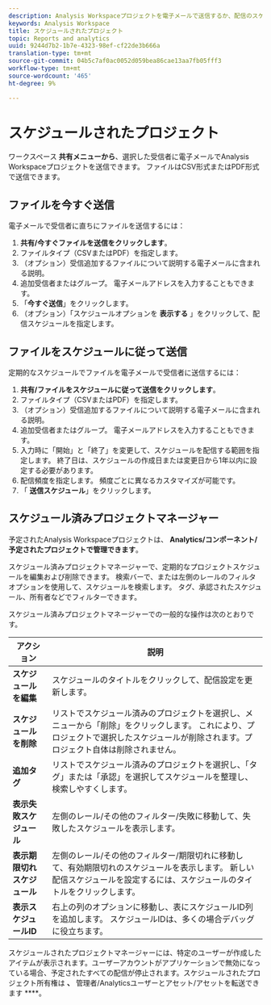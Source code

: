 ```yaml
---
description: Analysis Workspaceプロジェクトを電子メールで送信するか、配信のスケジュールを設定します。
keywords: Analysis Workspace
title: スケジュールされたプロジェクト
topic: Reports and analytics
uuid: 9244d7b2-1b7e-4323-98ef-cf22de3b666a
translation-type: tm+mt
source-git-commit: 04b5c7af0ac0052d059bea86cae13aa7fb05fff3
workflow-type: tm+mt
source-wordcount: '465'
ht-degree: 9%

---
```



# スケジュールされたプロジェクト

ワークスペース **共有メニューから**、選択した受信者に電子メールでAnalysis Workspaceプロジェクトを送信できます。 ファイルはCSV形式またはPDF形式で送信できます。

## ファイルを今すぐ送信

電子メールで受信者に直ちにファイルを送信するには：

1. **共有/今すぐファイルを送信をクリックします**。
1. ファイルタイプ（CSVまたはPDF）を指定します。
1. （オプション）受信追加するファイルについて説明する電子メールに含まれる説明。
1. 追加受信者またはグループ。 電子メールアドレスを入力することもできます。
1. 「**今すぐ送信**」をクリックします。
1. （オプション）「スケジュールオプションを **表示する** 」をクリックして、配信スケジュールを指定します。

## ファイルをスケジュールに従って送信

定期的なスケジュールでファイルを電子メールで受信者に送信するには：

1. **共有/ファイルをスケジュールに従って送信をクリックします**。
1. ファイルタイプ（CSVまたはPDF）を指定します。
1. （オプション）受信追加するファイルについて説明する電子メールに含まれる説明。
1. 追加受信者またはグループ。 電子メールアドレスを入力することもできます。
1. 入力時に「開始」と「終了」を変更して、スケジュールを配信する範囲を指定します。 終了日は、スケジュールの作成日または変更日から1年以内に設定する必要があります。
1. 配信頻度を指定します。 頻度ごとに異なるカスタマイズが可能です。
1. 「 **送信スケジュール**」をクリックします。

## スケジュール済みプロジェクトマネージャー

予定されたAnalysis Workspaceプロジェクトは、 **Analytics/コンポーネント/予定されたプロジェクトで管理できます**。

スケジュール済みプロジェクトマネージャーで、定期的なプロジェクトスケジュールを編集および削除できます。 検索バーで、または左側のレールのフィルタオプションを使用して、スケジュールを検索します。 タグ、承認されたスケジュール、所有者などでフィルターできます。

スケジュール済みプロジェクトマネージャーでの一般的な操作は次のとおりです。

| アクション | 説明 |
|---|---|
| **スケジュールを編集** | スケジュールのタイトルをクリックして、配信設定を更新します。 |
| **スケジュールを削除** | リストでスケジュール済みのプロジェクトを選択し、メニューから「削除」をクリックします。 これにより、プロジェクトで選択したスケジュールが削除されます。プロジェクト自体は削除されません。 |
| **追加タグ** | リストでスケジュール済みのプロジェクトを選択し、「タグ」または「承認」を選択してスケジュールを整理し、検索しやすくします。 |
| **表示失敗スケジュール** | 左側のレール/その他のフィルター/失敗に移動して、失敗したスケジュールを表示します。 |
| **表示期限切れスケジュール** | 左側のレール/その他のフィルター/期限切れに移動して、有効期限切れのスケジュールを表示します。 新しい配信スケジュールを設定するには、スケジュールのタイトルをクリックします。 |
| **表示スケジュールID** | 右上の列のオプションに移動し、表にスケジュールID列を追加します。 スケジュールIDは、多くの場合デバッグに役立ちます。 |

スケジュールされたプロジェクトマネージャーには、特定のユーザーが作成したアイテムが表示されます。ユーザーアカウントがアプリケーションで無効になっている場合、予定されたすべての配信が停止されます。スケジュールされたプロジェクト所有権は **、** 管理者/Analyticsユーザーとアセット/アセットを転送できます ****。
